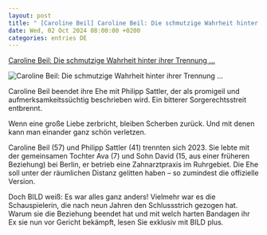 ```yaml
---
layout: post
title: " [Caroline Beil] Caroline Beil: Die schmutzige Wahrheit hinter ihrer Trennung ..."
date: Wed, 02 Oct 2024 08:00:00 +0200
categories: entries DE
---
```

[Caroline Beil: Die schmutzige Wahrheit hinter ihrer Trennung ...](https://www.bild.de/unterhaltung/stars-und-leute/caroline-beil-die-schmutzige-wahrheit-hinter-ihrer-trennung-66fb9b5931ae5238222154f5)

![Caroline Beil: Die schmutzige Wahrheit hinter ihrer Trennung ...](https://images.bild.de/66fb9b5931ae5238222154f5/59f3fdd3af8588e90d94ba73df44aec1,2379985?w=1280)

Caroline Beil beendet ihre Ehe mit Philipp Sattler, der als promigeil und aufmerksamkeitssüchtig beschrieben wird. Ein bitterer Sorgerechtsstreit entbrennt.

Wenn eine große Liebe zerbricht, bleiben Scherben zurück. Und mit denen kann man einander ganz schön verletzen.

Caroline Beil (57) und Philipp Sattler (41) trennten sich 2023. Sie lebte mit der gemeinsamen Tochter Ava (7) und Sohn David (15, aus einer früheren Beziehung) bei Berlin, er betrieb eine Zahnarztpraxis im Ruhrgebiet. Die Ehe soll unter der räumlichen Distanz gelitten haben – so zumindest die offizielle Version.

Doch BILD weiß: Es war alles ganz anders! Vielmehr war es die Schauspielerin, die nach neun Jahren den Schlussstrich gezogen hat. Warum sie die Beziehung beendet hat und mit welch harten Bandagen ihr Ex sie nun vor Gericht bekämpft, lesen Sie exklusiv mit BILD plus.

